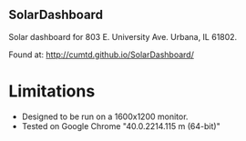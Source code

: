 SolarDashboard
--------------
Solar dashboard for 803 E. University Ave. Urbana, IL 61802.

Found at: http://cumtd.github.io/SolarDashboard/

Limitations
===========
* Designed to be run on a 1600x1200 monitor.
* Tested on Google Chrome "40.0.2214.115 m (64-bit)"
